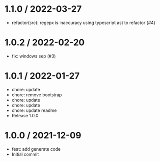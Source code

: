 
1.1.0 / 2022-03-27
==================

  * refactor(src): regepx is inaccuracy using typescript ast to refactor (#4)

1.0.2 / 2022-02-20
==================

  * fix: windows  sep (#3)

1.0.1 / 2022-01-27
==================

  * chore: update
  * chore: remove bootstrap
  * chore: update
  * chore: update
  * chore: update readme
  * Release 1.0.0

1.0.0 / 2021-12-09
==================

  * feat: add generate code
  * Initial commit
